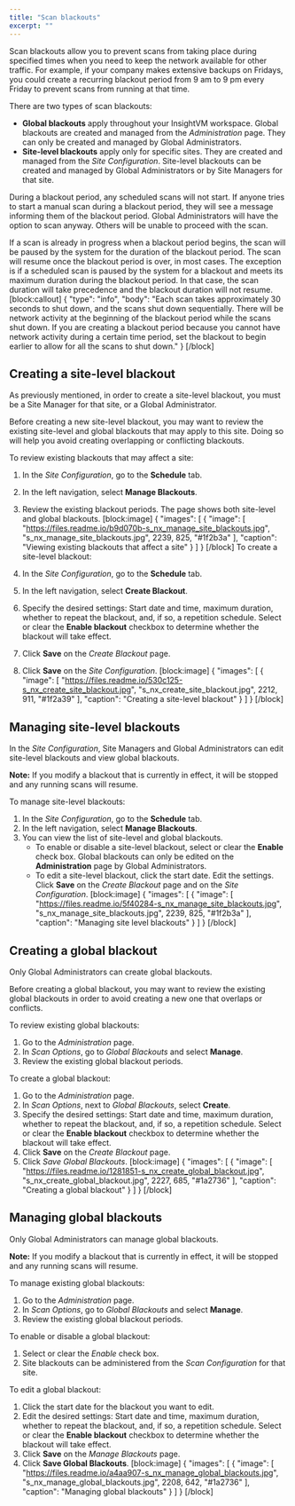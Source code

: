 ```yaml
---
title: "Scan blackouts"
excerpt: ""
---
```

Scan blackouts allow you to prevent scans from taking place during specified times when you need to keep the network available for other traffic. For example, if your company makes extensive backups on Fridays, you could create a recurring blackout period from 9 am to 9 pm every Friday to prevent scans from running at that time.

There are two types of scan blackouts:

* **Global blackouts** apply throughout your InsightVM workspace. Global blackouts are created and managed from the _Administration_ page. They can only be created and managed by Global Administrators.
* **Site-level blackouts** apply only for specific sites. They are created and managed from the _Site Configuration_. Site-level blackouts can be created and managed by Global Administrators or by Site Managers for that site.

During a blackout period, any scheduled scans will not start. If anyone tries to start a manual scan during a blackout period, they will see a message informing them of the blackout period. Global Administrators will have the option to scan anyway. Others will be unable to proceed with the scan.

If a scan is already in progress when a blackout period begins, the scan will be paused by the system for the duration of the blackout period. The scan will resume once the blackout period is over, in most cases. The exception is if a scheduled scan is paused by the system for a blackout and meets its maximum duration during the blackout period. In that case, the scan duration will take precedence and the blackout duration will not resume.
[block:callout]
{
  "type": "info",
  "body": "Each scan takes approximately 30 seconds to shut down, and the scans shut down sequentially. There will be network activity at the beginning of the blackout period while the scans shut down. If you are creating a blackout period because you cannot have network activity during a certain time period, set the blackout to begin earlier to allow for all the scans to shut down."
}
[/block]
## Creating a site-level blackout

As previously mentioned, in order to create a site-level blackout, you must be a Site Manager for that site, or a Global Administrator.

Before creating a new site-level blackout, you may want to review the existing site-level and global blackouts that may apply to this site. Doing so will help you avoid creating overlapping or conflicting blackouts.

To review existing blackouts that may affect a site:

1. In the _Site Configuration_, go to the **Schedule** tab.
2. In the left navigation, select **Manage Blackouts**.
3. Review the existing blackout periods. The page shows both site-level and global blackouts.
[block:image]
{
  "images": [
    {
      "image": [
        "https://files.readme.io/b9d070b-s_nx_manage_site_blackouts.jpg",
        "s_nx_manage_site_blackouts.jpg",
        2239,
        825,
        "#1f2b3a"
      ],
      "caption": "Viewing existing blackouts that affect a site"
    }
  ]
}
[/block]
To create a site-level blackout:

1. In the _Site Configuration_, go to the **Schedule** tab.
2. In the left navigation, select **Create Blackout**.
3. Specify the desired settings: Start date and time, maximum duration, whether to repeat the blackout, and, if so, a repetition schedule. Select or clear the **Enable blackout** checkbox to determine whether the blackout will take effect.
4. Click **Save** on the _Create Blackout_ page.
5. Click **Save** on the _Site Configuration_.
[block:image]
{
  "images": [
    {
      "image": [
        "https://files.readme.io/530c125-s_nx_create_site_blackout.jpg",
        "s_nx_create_site_blackout.jpg",
        2212,
        911,
        "#1f2a39"
      ],
      "caption": "Creating a site-level blackout"
    }
  ]
}
[/block]
## Managing site-level blackouts

In the _Site Configuration_, Site Managers and Global Administrators can edit site-level blackouts and view global blackouts.

**Note:** If you modify a blackout that is currently in effect, it will be stopped and any running scans will resume.

To manage site-level blackouts:

1. In the _Site Configuration_, go to the **Schedule** tab.
2. In the left navigation, select **Manage Blackouts**.
3. You can view the list of site-level and global blackouts.
   * To enable or disable a site-level blackout, select or clear the **Enable** check box. Global blackouts can only be edited on the **Administration** page by Global Administrators.
   * To edit a site-level blackout, click the start date. Edit the settings. Click **Save** on the _Create Blackout_ page and on the _Site Configuration_.
[block:image]
{
  "images": [
    {
      "image": [
        "https://files.readme.io/5f40284-s_nx_manage_site_blackouts.jpg",
        "s_nx_manage_site_blackouts.jpg",
        2239,
        825,
        "#1f2b3a"
      ],
      "caption": "Managing site level blackouts"
    }
  ]
}
[/block]
## Creating a global blackout

Only Global Administrators can create global blackouts.

Before creating a global blackout, you may want to review the existing global blackouts in order to avoid creating a new one that overlaps or conflicts.

To review existing global blackouts:

1. Go to the _Administration_ page.
2. In _Scan Options_, go to _Global Blackouts_ and select **Manage**.
3. Review the existing global blackout periods.

To create a global blackout:
1. Go to the _Administration_ page.
2. In _Scan Options_, next to _Global Blackouts_, select **Create**.
3. Specify the desired settings: Start date and time, maximum duration, whether to repeat the blackout, and, if so, a repetition schedule. Select or clear the **Enable blackout** checkbox to determine whether the blackout will take effect.
4. Click **Save** on the _Create Blackout_ page.
5. Click _Save Global Blackouts_.
[block:image]
{
  "images": [
    {
      "image": [
        "https://files.readme.io/1281851-s_nx_create_global_blackout.jpg",
        "s_nx_create_global_blackout.jpg",
        2227,
        685,
        "#1a2736"
      ],
      "caption": "Creating a global blackout"
    }
  ]
}
[/block]
## Managing global blackouts

Only Global Administrators can manage global blackouts.

**Note:** If you modify a blackout that is currently in effect, it will be stopped and any running scans will resume.

To manage existing global blackouts:
1. Go to the _Administration_ page.
2. In _Scan Options_, go to _Global Blackouts_ and select **Manage**.
3. Review the existing global blackout periods.

To enable or disable a global blackout:
1. Select or clear the *Enable* check box.
2. Site blackouts can be administered from the _Scan Configuration_ for that site.

To edit a global blackout:
1. Click the start date for the blackout you want to edit.
2. Edit the desired settings: Start date and time, maximum duration, whether to repeat the blackout, and, if so, a repetition schedule. Select or clear the **Enable blackout** checkbox to determine whether the blackout will take effect.
3. Click **Save** on the _Manage Blackouts_ page.
4. Click **Save Global Blackouts**.
[block:image]
{
  "images": [
    {
      "image": [
        "https://files.readme.io/a4aa907-s_nx_manage_global_blackouts.jpg",
        "s_nx_manage_global_blackouts.jpg",
        2208,
        642,
        "#1a2736"
      ],
      "caption": "Managing global blackouts"
    }
  ]
}
[/block]